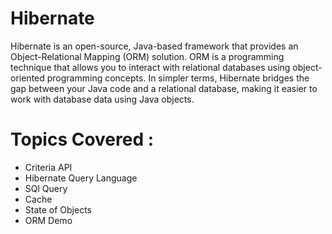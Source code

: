 # Hibernate

Hibernate is an open-source, Java-based framework that provides an Object-Relational Mapping (ORM) solution. ORM is a programming technique that allows you to interact with relational databases using object-oriented programming concepts. In simpler terms, Hibernate bridges the gap between your Java code and a relational database, making it easier to work with database data using Java objects.

# Topics Covered : 
- Criteria API
- Hibernate Query Language
- SQl Query
- Cache
- State of Objects
- ORM Demo
